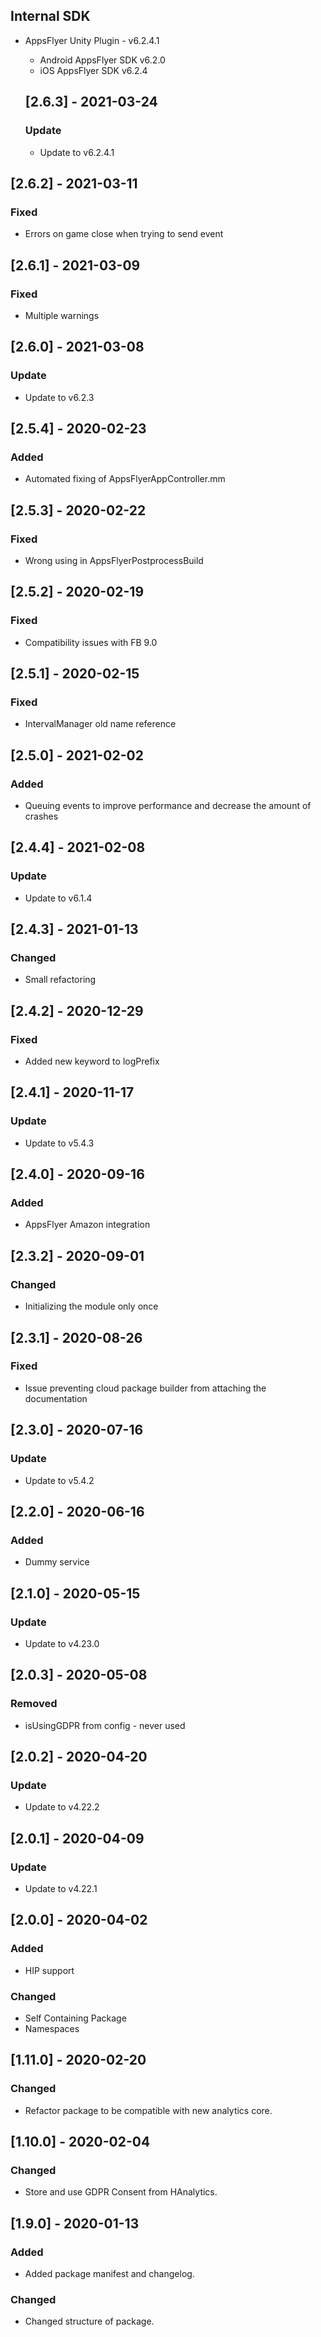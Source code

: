 ## Internal SDK

- AppsFlyer Unity Plugin - v6.2.4.1
  - Android AppsFlyer SDK v6.2.0
  - iOS AppsFlyer SDK v6.2.4


  ## [2.6.3] - 2021-03-24
  ### Update
  - Update to v6.2.4.1


## [2.6.2] - 2021-03-11
### Fixed
- Errors on game close when trying to send event


## [2.6.1] - 2021-03-09
 ### Fixed
 - Multiple warnings
 

## [2.6.0] - 2021-03-08
### Update
- Update to v6.2.3


## [2.5.4] - 2020-02-23
### Added
- Automated fixing of AppsFlyerAppController.mm


## [2.5.3] - 2020-02-22
### Fixed
- Wrong using in AppsFlyerPostprocessBuild

  
## [2.5.2] - 2020-02-19
### Fixed
- Compatibility issues with FB 9.0


## [2.5.1] - 2020-02-15
### Fixed
- IntervalManager old name reference


## [2.5.0] - 2021-02-02
### Added
- Queuing events to improve performance and decrease the amount of crashes


## [2.4.4] - 2021-02-08
### Update
- Update to v6.1.4


## [2.4.3] - 2021-01-13
### Changed
- Small refactoring


## [2.4.2] - 2020-12-29
### Fixed
- Added new keyword to logPrefix 


## [2.4.1] - 2020-11-17
### Update
- Update to v5.4.3


## [2.4.0] - 2020-09-16
### Added
- AppsFlyer Amazon integration


## [2.3.2] - 2020-09-01
### Changed
- Initializing the module only once


## [2.3.1] - 2020-08-26
### Fixed
- Issue preventing cloud package builder from attaching the documentation


## [2.3.0] - 2020-07-16
### Update
- Update to v5.4.2


## [2.2.0] - 2020-06-16
### Added
- Dummy service


## [2.1.0] - 2020-05-15
### Update
- Update to v4.23.0


## [2.0.3] - 2020-05-08
### Removed
- isUsingGDPR from config - never used


## [2.0.2] - 2020-04-20
### Update
- Update to v4.22.2


## [2.0.1] - 2020-04-09
### Update
- Update to v4.22.1


## [2.0.0] - 2020-04-02
### Added
- HIP support

### Changed
- Self Containing Package
- Namespaces


## [1.11.0] - 2020-02-20
### Changed
- Refactor package to be compatible with new analytics core.


## [1.10.0] - 2020-02-04
### Changed
- Store and use GDPR Consent from HAnalytics.


## [1.9.0] - 2020-01-13
### Added
- Added package manifest and changelog.

### Changed
- Changed structure of package.
